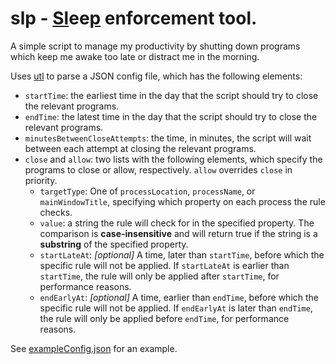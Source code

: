 # slp - <ins>Sl</ins>ee<ins>p</ins> enforcement tool.
A simple script to manage my productivity by shutting down programs which keep me awake too late or distract me in the morning.

Uses [utl](https://github.com/dninemfive/utl) to parse a JSON config file, which has the following elements:
- `startTime`: the earliest time in the day that the script should try to close the relevant programs.
- `endTime`: the latest time in the day that the script should try to close the relevant programs.
- `minutesBetweenCloseAttempts`: the time, in minutes, the script will wait between each attempt at closing the relevant programs.
- `close` and `allow`: two lists with the following elements, which specify the programs to close or allow, respectively. `allow` overrides `close` in priority.
  - `targetType`: One of `processLocation`, `processName`, or `mainWindowTitle`, specifying which property on each process the rule checks.
  - `value`: a string the rule will check for in the specified property. The comparison is **case-insensitive** and will return true if the string is a **substring** of the specified property.
  - `startLateAt`: *[optional]* A time, later than `startTime`, before which the specific rule will not be applied. If `startLateAt` is earlier than `startTime`, the rule will only be applied after `startTime`, for performance reasons.
  - `endEarlyAt`: *[optional]* A time, earlier than `endTime`, before which the specific rule will not be applied. If `endEarlyAt` is later than `endTime`, the rule will only be applied before `endTime`, for performance reasons.

See [exampleConfig.json](https://github.com/dninemfive/slp/blob/main/exampleConfig.json) for an example.
